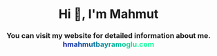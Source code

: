 
<h1 align="center">Hi 👋, I'm Mahmut</h1>
<h3 align="center">You can visit my website for detailed information about me. <br>  <a style="    background: -webkit-linear-gradient(
45deg
, #09009f, #00ff95 80%);
    -webkit-background-clip: text;
    -webkit-text-fill-color: transparent;" href="https://hmahmutbayramoglu.com" target="_blank">hmahmutbayramoglu.com</a></h3>


 
 

